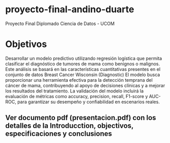 # proyecto-final-andino-duarte
Proyecto Final Diplomado Ciencia de Datos - UCOM


# Objetivos
Desarrollar un modelo predictivo utilizando regresión logística que permita clasificar el diagnóstico de tumores de mama como benignos o malignos. Este análisis se basará en las características cuantitativas presentes en el conjunto de datos Breast Cancer Wisconsin (Diagnostic)
El modelo busca proporcionar una herramienta efectiva para la detección temprana del cáncer de mama, contribuyendo al apoyo de decisiones clínicas y a mejorar los resultados del tratamiento. La validación del modelo incluirá la evaluación de métricas como accuracy, precision, recall, F1-score y AUC-ROC, para garantizar su desempeño y confiabilidad en escenarios reales.



## Ver documento pdf (presentacion.pdf) con los detalles de la Introducction, objectivos, especificaciones y conclusiones


